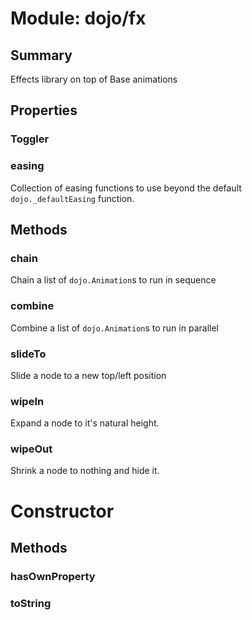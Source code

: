 # Module: dojo/fx

## Summary

Effects library on top of Base animations
## Properties

### Toggler


### easing
Collection of easing functions to use beyond the default
`dojo._defaultEasing` function.

## Methods

### chain
Chain a list of `dojo.Animation`s to run in sequence


### combine
Combine a list of `dojo.Animation`s to run in parallel


### slideTo
Slide a node to a new top/left position


### wipeIn
Expand a node to it's natural height.


### wipeOut
Shrink a node to nothing and hide it.


# Constructor

## Methods

### hasOwnProperty


### toString


